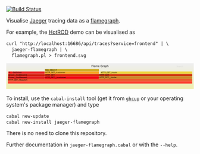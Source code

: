 [![Build Status](https://travis-ci.org/symbiont-io/jaeger-flamegraph.svg?branch=master)](https://travis-ci.org/symbiont-io/jaeger-flamegraph)

Visualise [Jaeger](https://www.jaegertracing.io/) tracing data as a [flamegraph](http://www.brendangregg.com/flamegraphs.html).

For example, the [HotROD](https://github.com/jaegertracing/jaeger/tree/master/examples/hotrod) demo can be visualised as

```
curl "http://localhost:16686/api/traces?service=frontend" | \
  jaeger-flamegraph | \
  flamegraph.pl > frontend.svg
```

![hotrod demo](frontend.png)

To install, use the `cabal-install` tool (get it from [`ghcup`](https://github.com/haskell/ghcup) or your operating system's package manager) and type

```
cabal new-update
cabal new-install jaeger-flamegraph
```

There is no need to clone this repository.

Further documentation in `jaeger-flamegraph.cabal` or with the `--help`.
